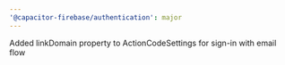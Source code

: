 ```yaml
---
'@capacitor-firebase/authentication': major
---
```


Added linkDomain property to ActionCodeSettings for sign-in with email flow
